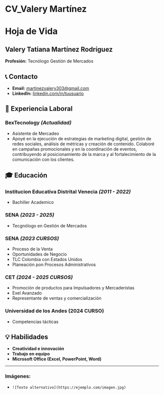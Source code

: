 # CV_Valery Martínez
# Hoja de Vida

## Valery Tatiana Martínez Rodríguez
**Profesión:** Tecnólogo Gestión de Mercados

## 📞 Contacto
- **Email:** [martinezvalery303@gmail.com](mailto:martinezvalery303@gmail.com)
- **LinkedIn:** [linkedin.com/in/tuusuario](https://linkedin.com/in/tuusuario)

## 🏢 Experiencia Laboral
### **BexTecnology** _(Actualidad)_
- Asistente de Mercadeo
- Apoyé en la ejecución de estrategias de marketing digital, gestión de redes sociales, análisis de métricas y creación de contenido. Colaboré en campañas promocionales y en la coordinación de eventos, contribuyendo al posicionamiento de la marca y al fortalecimiento de la comunicación con los clientes.

## 🎓 Educación
### **Institucion Educativa Distrital Venecia** _(2011 - 2022)_
- Bachiller Academico
### **SENA** _(2023 - 2025)_
- Tecgnólogo en Gestión de Mercados
### **SENA** _(2023 CURSOS)_
- Proceso de la Venta
- Oportunidades de Negocio
- TLC Colombia con Estados Unidos
- Planeación pon Procesos Administrativos
### **CET** _(2024 - 2025 CURSOS)_
- Promoción de productos para Impulsadores y Mercaderistas
- Exel Avanzado
- Representante de ventas y comercialización
### **Universidad de los Andes** (2024 CURSO)
- Competencias tácticas
## 💡 Habilidades
- **Creatividad e innovación**
- **Trabajo en equipo**
- **Microsoft Office (Excel, PowerPoint, Word)**

---

### **Imágenes:**
- `![Texto alternativo](https://ejemplo.com/imagen.jpg)`



